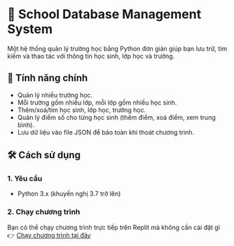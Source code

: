 # 🏫 School Database Management System

Một hệ thống quản lý trường học bằng Python đơn giản giúp bạn lưu trữ, tìm kiếm và thao tác với thông tin học sinh, lớp học và trường.

## 📌 Tính năng chính

- Quản lý nhiều trường học.
- Mỗi trường gồm nhiều lớp, mỗi lớp gồm nhiều học sinh.
- Thêm/xoá/tìm học sinh, lớp học, trường học.
- Quản lý điểm số cho từng học sinh (thêm điểm, xoá điểm, xem trung bình).
- Lưu dữ liệu vào file JSON để bảo toàn khi thoát chương trình.

## 🛠 Cách sử dụng

### 1. Yêu cầu

- Python 3.x (khuyến nghị 3.7 trở lên)

### 2. Chạy chương trình

Bạn có thể chạy chương trình trực tiếp trên Replit mà không cần cài đặt gì
👉 [Chạy chương trình tại đây](https://replit.com/@ductrin97/School-database)
